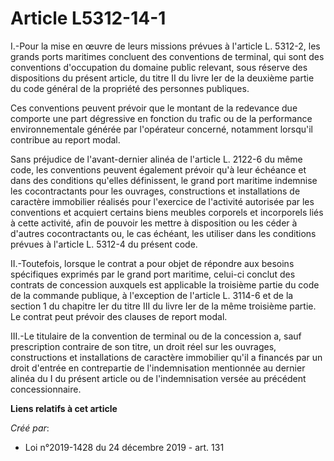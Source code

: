 # Article L5312-14-1

I.-Pour la mise en œuvre de leurs missions prévues à l'article L. 5312-2, les grands ports maritimes concluent des
conventions de terminal, qui sont des conventions d'occupation du domaine public relevant, sous réserve des dispositions du
présent article, du titre II du livre Ier de la deuxième partie du code général de la propriété des personnes publiques.

Ces conventions peuvent prévoir que le montant de la redevance due comporte une part dégressive en fonction du trafic ou de
la performance environnementale générée par l'opérateur concerné, notamment lorsqu'il contribue au report modal.

Sans préjudice de l'avant-dernier alinéa de l'article L. 2122-6 du même code, les conventions peuvent également prévoir qu'à
leur échéance et dans des conditions qu'elles définissent, le grand port maritime indemnise les cocontractants pour les
ouvrages, constructions et installations de caractère immobilier réalisés pour l'exercice de l'activité autorisée par les
conventions et acquiert certains biens meubles corporels et incorporels liés à cette activité, afin de pouvoir les mettre à
disposition ou les céder à d'autres cocontractants ou, le cas échéant, les utiliser dans les conditions prévues à l'article
L. 5312-4 du présent code.

II.-Toutefois, lorsque le contrat a pour objet de répondre aux besoins spécifiques exprimés par le grand port maritime,
celui-ci conclut des contrats de concession auxquels est applicable la troisième partie du code de la commande publique, à
l'exception de l'article L. 3114-6 et de la section 1 du chapitre Ier du titre III du livre Ier de la même troisième partie.
Le contrat peut prévoir des clauses de report modal.

III.-Le titulaire de la convention de terminal ou de la concession a, sauf prescription contraire de son titre, un droit réel
sur les ouvrages, constructions et installations de caractère immobilier qu'il a financés par un droit d'entrée en
contrepartie de l'indemnisation mentionnée au dernier alinéa du I du présent article ou de l'indemnisation versée au
précédent concessionnaire.

**Liens relatifs à cet article**

_Créé par_:

  - Loi n°2019-1428 du 24 décembre 2019 - art. 131
